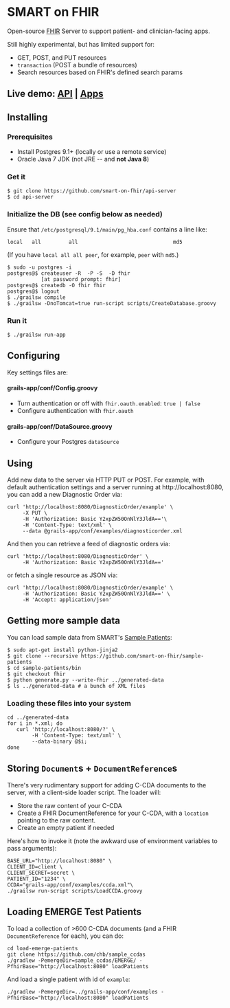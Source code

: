 SMART on FHIR
=============


Open-source [FHIR](http://hl7.org/implement/standards/fhir/) Server to support patient- and clinician-facing apps.

Still highly experimental, but has limited support for:

 * GET, POST, and PUT resources
 * `transaction` (POST a bundle of resources)
 * Search resources based on FHIR's defined search params

## Live demo: [API](https://fhir-api.smarthealthit.org) | [Apps](https://fhir.smarthealthit.org)

## Installing

### Prerequisites
* Install Postgres 9.1+ (locally or use a remote service)
* Oracle Java 7 JDK (not JRE -- and **not Java 8**)

###  Get it
```
$ git clone https://github.com/smart-on-fhir/api-server
$ cd api-server
```

### Initialize the DB (see config below as needed)
Ensure that `/etc/postgresql/9.1/main/pg_hba.conf` contains a line like:

```
local   all         all                               md5
```
(If you have `local all all peer`, for example, `peer` with `md5`.)



```
$ sudo -u postgres -i
postgres@$ createuser -R  -P -S  -D fhir
           [at password prompt: fhir]
postgres@$ createdb -O fhir fhir
postgres@$ logout
$ ./grailsw compile
$ ./grailsw -DnoTomcat=true run-script scripts/CreateDatabase.groovy
```

### Run it
```
$ ./grailsw run-app
```

## Configuring
Key settings files are:

#### grails-app/conf/Config.groovy
* Turn authentication or off with `fhir.oauth.enabled`: `true | false`
* Configure authentication with `fhir.oauth`

#### grails-app/conf/DataSource.groovy
* Configure your Postgres `dataSource`

## Using
Add new data to the server via HTTP PUT or POST.  For example, with default
authentication settings and a server running at http://localhost:8080, you can add a new Diagnostic Order via:

```
curl 'http://localhost:8080/DiagnosticOrder/example' \
     -X PUT \
     -H 'Authorization: Basic Y2xpZW50OnNlY3JldA=='\
     -H 'Content-Type: text/xml' \
     --data @grails-app/conf/examples/diagnosticorder.xml
```

And then you can retrieve a feed of diagnostic orders via:

```
curl 'http://localhost:8080/DiagnosticOrder' \
     -H 'Authorization: Basic Y2xpZW50OnNlY3JldA=='
```

or fetch a single resource as JSON via:

```
curl 'http://localhost:8080/DiagnosticOrder/example' \
     -H 'Authorization: Basic Y2xpZW50OnNlY3JldA==' \
     -H 'Accept: application/json'
```

## Getting more sample data
You can load sample data from SMART's [Sample Patients](https://github.com/chb/smart_sample_patients/tree/fhir):

```
$ sudo apt-get install python-jinja2
$ git clone --recursive https://github.com/smart-on-fhir/sample-patients
$ cd sample-patients/bin
$ git checkout fhir
$ python generate.py --write-fhir ../generated-data
$ ls ../generated-data # a bunch of XML files
```

### Loading these files into your system

```
cd ../generated-data
for i in *.xml; do 
   curl 'http://localhost:8080/?' \
        -H 'Content-Type: text/xml' \
        --data-binary @$i; 
done
```

## Storing `Document`s + `DocumentReference`s
There's very rudimentary support for adding C-CDA documents to the server,
with a client-side loader script. The loader will:
 
 * Store the raw content of your C-CDA
 * Create a FHIR DocumentReference for your C-CDA, with a `location` pointing to the raw content.
 * Create an empty patient if needed

Here's how to invoke it (note the awkward use of environment variables to pass arguments):

```
BASE_URL="http://localhost:8080" \
CLIENT_ID=client \
CLIENT_SECRET=secret \
PATIENT_ID="1234" \
CCDA="grails-app/conf/examples/ccda.xml"\
./grailsw run-script scripts/LoadCCDA.groovy
```


## Loading EMERGE Test Patients

To load a collection of >600 C-CDA documents (and a FHIR `DocumentReference` for each), you can do:

```
cd load-emerge-patients
git clone https://github.com/chb/sample_ccdas
./gradlew -PemergeDir=sample_ccdas/EMERGE/ -PfhirBase="http://localhost:8080" loadPatients

```

And load a single patient with id of `example`:
```
./gradlew -PemergeDir=../grails-app/conf/examples -PfhirBase="http://localhost:8080" loadPatients
```


